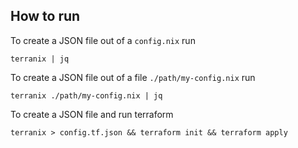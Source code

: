 
## How to run

To create a JSON file out of a `config.nix` run

```shell
terranix | jq
```

To create a JSON file out of a file `./path/my-config.nix` run

```shell
terranix ./path/my-config.nix | jq
```

To create a JSON file and run terraform

```shell
terranix > config.tf.json && terraform init && terraform apply
```
